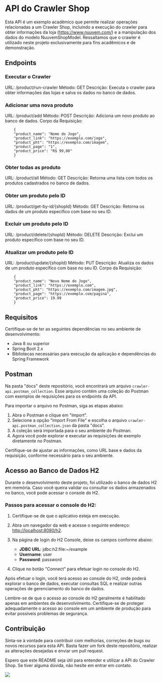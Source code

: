 # API do Crawler Shop

Esta API é um exemplo acadêmico que permite realizar operações relacionadas a um Crawler Shop, incluindo a execução do crawler para obter informações da loja (https://www.nuuvem.com/) e a manipulação dos dados do modelo NuuvemShopModel. Ressaltamos que o crawler é utilizado neste projeto exclusivamente para fins acadêmicos e de demonstração.


## Endpoints

### Executar o Crawler

URL: /product/run-crawler
Método: GET
Descrição: Executa o crawler para obter informações das lojas e salva os dados no banco de dados.

### Adicionar uma nova produto

URL: /product/add
Método: POST
Descrição: Adiciona um novo produto ao banco de dados.
Corpo da Requisição:

        {
        "product_name": "Nome do Jogo",
        "product_link": "https://exemplo.com/jogo",
        "product_pht": "https://exemplo.com/imagem",
        "product_page": "1",
        "product_price": "R$ 99,00"
        }

### Obter todas as produto

URL: /product/all
Método: GET
Descrição: Retorna uma lista com todos os produtos cadastrados no banco de dados.

### Obter um produto pelo ID

URL: /product/get-by-id/{shopId}
Método: GET
Descrição: Retorna os dados de um produto específico com base no seu ID.

### Excluir um produto pelo ID

URL: /product/delete/{shopId}
Método: DELETE
Descrição: Exclui um produto específico com base no seu ID.

### Atualizar um produto pelo ID

URL: /product/update/{shopId}
Método: PUT
Descrição: Atualiza os dados de um produto específico com base no seu ID.
Corpo da Requisição:

        {
        "product_name": "Novo Nome do Jogo",
        "product_link": "https://exemplo.com",
        "product_pht": "https://exemplo.com/imagem.jpg",
        "product_page": "https://exemplo.com/pagina",
        "product_price": 19.99
        }

## Requisitos

Certifique-se de ter as seguintes dependências no seu ambiente de desenvolvimento:

- Java 8 ou superior
- Spring Boot 2.x
- Bibliotecas necessárias para execução da aplicação e dependências do Spring Framework

## Postman

Na pasta "docs" deste repositório, você encontrará um arquivo `crawler-api.postman_collection`. Esse arquivo contém uma coleção do Postman com exemplos de requisições para os endpoints da API.

Para importar o arquivo no Postman, siga as etapas abaixo:

1. Abra o Postman e clique em "Import".
2. Selecione a opção "Import From File" e escolha o arquivo `crawler-api.postman_collection.json` da pasta "docs".
3. A coleção será importada para o seu ambiente do Postman.
4. Agora você pode explorar e executar as requisições de exemplo diretamente no Postman.

Certifique-se de ajustar as informações, como URL base e dados da requisição, conforme necessário para o seu ambiente.

## Acesso ao Banco de Dados H2

Durante o desenvolvimento deste projeto, foi utilizado o banco de dados H2 em memória. Caso você queira validar ou consultar os dados armazenados no banco, você pode acessar o console do H2.

### Passos para acessar o console do H2:

1. Certifique-se de que o aplicativo esteja em execução.

2. Abra um navegador da web e acesse o seguinte endereço: [http://localhost:8080/h2](http://localhost:8080/h2).

3. Na página de login do H2 Console, deixe os campos conforme abaixo:
    - **JDBC URL**: jdbc:h2:file:~/example
    - **Username**: user
    - **Password**: password

4. Clique no botão "Connect" para efetuar login no console do H2.

Após efetuar o login, você terá acesso ao console do H2, onde poderá explorar o banco de dados, executar consultas SQL e realizar outras operações de gerenciamento do banco de dados.

Lembre-se de que o acesso ao console do H2 geralmente é habilitado apenas em ambientes de desenvolvimento. Certifique-se de proteger adequadamente o acesso ao console em um ambiente de produção para evitar possíveis problemas de segurança.

## Contribuição

Sinta-se à vontade para contribuir com melhorias, correções de bugs ou novos recursos para esta API. Basta fazer um fork
deste repositório, realizar as alterações desejadas e enviar um pull request.

Espero que este README seja útil para entender e utilizar a API do Crawler Shop. Se tiver alguma dúvida, não hesite em
entrar em contato.

![](https://media.giphy.com/media/LHZyixOnHwDDy/giphy.gif)
